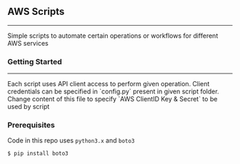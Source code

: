 ## AWS Scripts
<hr>
Simple scripts to automate certain operations or workflows for different AWS services

### Getting Started
<hr>
Each script uses API client access to perform given operation. Client credentials can be specified in `config.py` present in given script folder. Change content of this file to specify `AWS ClientID Key & Secret` to be used by script

### Prerequisites
Code in this repo uses `python3.x` and `boto3`

`$ pip install boto3` 